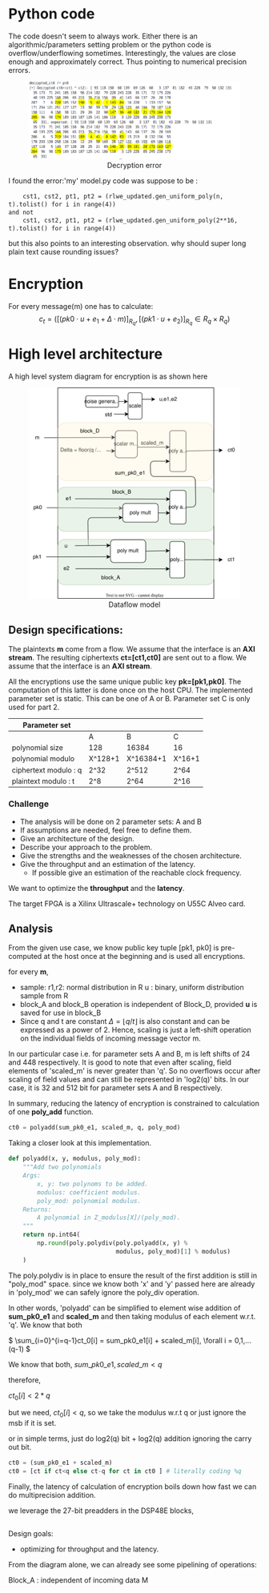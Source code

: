 
# Python code

The code doesn't seem to always work. Either there is an algorithmic/parameters setting problem or the python code is overflow/underflowing sometimes. Interestingly, the values are close enough and approximately correct. Thus pointing to numerical precision errors.

<figure style="text-align: center;">
  <img src="errored_decryption.png" alt="decryption error">
  <figcaption>Decryption error</figcaption>
</figure>

I found the error:'my' model.py code was suppose to be :     
```
    cst1, cst2, pt1, pt2 = (rlwe_updated.gen_uniform_poly(n, t).tolist() for i in range(4))
and not 
    cst1, cst2, pt1, pt2 = (rlwe_updated.gen_uniform_poly(2**16, t).tolist() for i in range(4))

```
but this also points to an interesting observation. why should super long plain text cause rounding issues?


# Encryption

For every message(m) one has to calculate: 
$$
c_t = \left( \left[ (pk0 \cdot u + e_1 + \Delta \cdot m) \right]_{R_q} , \left[ (pk1 \cdot u + e_2) \right]_{R_q}  \in {R_q}\times {R_q} \right)
$$


# High level architecture
A high level system diagram for encryption is as shown here

<figure style="text-align: center;">
  <img src="FV12_encryption.svg" alt="Top dataflow model">
  <figcaption>Dataflow model</figcaption>
</figure>

## Design specifications:

The plaintexts **m** come from a flow. We assume that the interface is an **AXI stream**.
The resulting ciphertexts **ct=[ct1,ct0]** are sent out to a flow. We assume that the interface is an **AXI stream**.

All the encryptions use the same unique public key **pk=[pk1,pk0]**. 
The computation of this latter is done once on the host CPU.
The implemented parameter set is static. 
This can be one of A or B. Parameter set C is only used for part 2.


|Parameter set         |         |           |       |
|----------------------|---------|-----------|-------|
|                      |A        |B          |   C   |
| polynomial size      | 128     | 16384     | 16    |
|polynomial modulo     | X^128+1 | X^16384+1 | X^16+1|
|ciphertext modulo : q | 2^32    |2^512      | 2^64  |
|plaintext modulo : t  |2^8      | 2^64      | 2^16  |


### Challenge
 - The analysis will be done on 2 parameter sets: A and B
 - If assumptions are needed, feel free to define them.
 - Give an architecture of the design.
 - Describe your approach to the problem.
 - Give the strengths and the weaknesses of the chosen architecture.
 - Give the throughput and an estimation of the latency.
    - If possible give an estimation of the reachable clock frequency.

We want to optimize the **throughput** and the **latency**.

The target FPGA is a Xilinx Ultrascale+ technology on U55C Alveo card.


## Analysis
From the given use case, we know public key tuple [pk1, pk0] is pre-computed at the host once at the beginning and is used all encryptions.

for every **m**,
- sample: r1,r2: normal distribution in R
          u : binary, uniform distribution sample from R
- block_A  and block_B operation is independent of Block_D, provided **u** is saved for use in block_B
- Since q and t are constant $\Delta=\lfloor q/t \rfloor$ is also constant and can be expressed as a power of 2. Hence, scaling is just a left-shift operation on the individual fields of incoming message vector m. 

In our particular case i.e. for parameter sets A and B, m is left shifts of 24 and 448 respectively. It is good to note that even after scaling, field elements of 'scaled_m' is never greater than 'q'. So no overflows occur after scaling of field values and can still be represented in 'log2(q)' bits. In our case, it is 32 and 512 bit for parameter sets A and B respectively.

In summary, reducing the latency of encryption is constrained to calculation of one **poly_add** function.

```python
ct0 = polyadd(sum_pk0_e1, scaled_m, q, poly_mod)
```
Taking a closer look at this implementation.

```python
def polyadd(x, y, modulus, poly_mod):
    """Add two polynomials
    Args:
        x, y: two polynoms to be added.
        modulus: coefficient modulus.
        poly_mod: polynomial modulus.
    Returns:
        A polynomial in Z_modulus[X]/(poly_mod).
    """
    return np.int64(
        np.round(poly.polydiv(poly.polyadd(x, y) %
                              modulus, poly_mod)[1] % modulus)
    )
```
The poly.polydiv is in place to ensure the result of the first addition is still in "poly_mod" space. 
since we know both 'x' and 'y' passed here are already in 'poly_mod' we can safely ignore the poly_div operation. 

In other words, 'polyadd' can be simplified to element wise addition of **sum_pk0_e1** and **scaled_m** and then taking modulus of each element w.r.t. 'q'. We know that both 

$ \sum_{i=0}^{i=q-1}ct_0[i] =  sum\_pk0\_e1[i] + scaled\_m[i], \forall i = 0,1,...(q-1) $

We know that both, $sum\_pk0\_e1, scaled\_m < q$

therefore,

$ct_0[i] < 2*q$

but we need, $ct_0[i] < q$, so we take the modulus w.r.t q or just ignore the msb if it is set. 

or in simple terms, just do log2(q) bit + log2(q) addition ignoring the carry out bit.

```python
ct0 = (sum_pk0_e1 + scaled_m) 
ct0 = [ct if ct<q else ct-q for ct in ct0 ] # literally coding %q
```

Finally, the latency of calculation of encryption boils down how fast we can do multiprecision addition.

we leverage the 27-bit preadders in the DSP48E blocks, 

## 

Design goals: 
   
  - optimizing for throughput and the latency.

From the diagram alone, we can already see some pipelining of operations:

Block_A : independent of incoming data M

